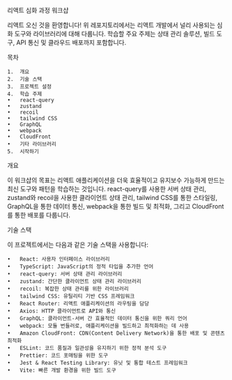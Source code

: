 리액트 심화 과정 워크샵

리액트 오신 것을 환영합니다! 위 레포지토리에서는 리액트 개발에서 널리 사용되는 심화 도구와 라이브러리에 대해 다룹니다. 학습할 주요 주제는 상태 관리 솔루션, 빌드 도구, API 통신 및 클라우드 배포까지 포함합니다.

목차

	1.	개요
	2.	기술 스택
	3.	프로젝트 설정
	4.	학습 주제
	•	react-query
	•	zustand
	•	recoil
	•	tailwind CSS
	•	GraphQL
	•	webpack
	•	CloudFront
	•	기타 라이브러리
	5.	시작하기

개요

이 워크샵의 목표는 리액트 애플리케이션을 더욱 효율적이고 유지보수 가능하게 만드는 최신 도구와 패턴을 학습하는 것입니다. react-query를 사용한 서버 상태 관리, zustand와 recoil을 사용한 클라이언트 상태 관리, tailwind CSS를 통한 스타일링, GraphQL을 통한 데이터 통신, webpack을 통한 빌드 및 최적화, 그리고 CloudFront를 통한 배포를 다룹니다.

기술 스택

이 프로젝트에서는 다음과 같은 기술 스택을 사용합니다:

	•	React: 사용자 인터페이스 라이브러리
	•	TypeScript: JavaScript의 정적 타입을 추가한 언어
	•	react-query: 서버 상태 관리 라이브러리
	•	zustand: 간단한 클라이언트 상태 관리 라이브러리
	•	recoil: 복잡한 상태 관리를 위한 라이브러리
	•	tailwind CSS: 유틸리티 기반 CSS 프레임워크
	•	React Router: 리액트 애플리케이션의 라우팅을 담당
	•	Axios: HTTP 클라이언트로 API와 통신
	•	GraphQL: 클라이언트-서버 간 효율적인 데이터 통신을 위한 쿼리 언어
	•	webpack: 모듈 번들러로, 애플리케이션을 빌드하고 최적화하는 데 사용
	•	Amazon CloudFront: CDN(Content Delivery Network)을 통한 배포 및 콘텐츠 최적화
	•	ESLint: 코드 품질과 일관성을 유지하기 위한 정적 분석 도구
	•	Prettier: 코드 포매팅을 위한 도구
	•	Jest & React Testing Library: 유닛 및 통합 테스트 프레임워크
	•	Vite: 빠른 개발 환경을 위한 빌드 도구
